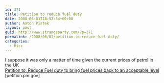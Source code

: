 ```yaml
---
id: 371
title: Petition to reduce fuel duty
date: 2008-06-01T18:52:54+00:00
author: Anton Piatek
layout: post
guid: http://www.strangeparty.com/?p=371
permalink: /2008/06/01/petition-to-reduce-fuel-duty/
categories:
  - Misc
---
```

I suppose it was only a matter of time given the current prices of petrol in the UK[  
Petition to: Reduce Fuel duty to bring fuel prices back to an acceptable level](http://petitions.pm.gov.uk/Lowerduty30/) [petition.pm.gov][  
](http://petitions.pm.gov.uk/Lowerduty30/)